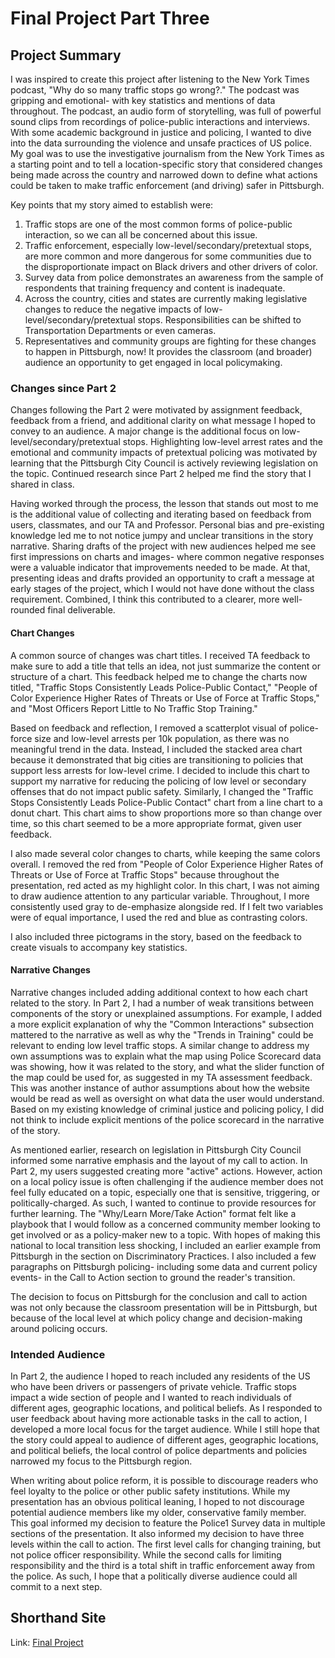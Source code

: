 # Final Project Part Three 

## Project Summary

I was inspired to create this project after listening to the New York Times podcast, "Why do so many traffic stops go wrong?." The podcast was gripping and emotional- with key statistics and mentions of data throughout. The podcast, an audio form of storytelling, was full of powerful sound clips from recordings of police-public interactions and interviews. With some academic background in justice and policing, I wanted to dive into the data surrounding the violence and unsafe practices of US police. My goal was to use the investigative journalism from the New York Times as a starting point and to tell a location-specific story that considered changes being made across the country and narrowed down to define what actions could be taken to make traffic enforcement (and driving) safer in Pittsburgh. 

Key points that my story aimed to establish were:  
1. Traffic stops are one of the most common forms of police-public interaction, so we can all be concerned about this issue. 
2. Traffic enforcement, especially low-level/secondary/pretextual stops, are more common and more dangerous for some communities due to the disproportionate impact on Black drivers and other drivers of color. 
3. Survey data from police demonstrates an awareness from the sample of respondents that training frequency and content is inadequate. 
4. Across the country, cities and states are currently making legislative changes to reduce the negative impacts of low-level/secondary/pretextual stops. Responsibilities can be shifted to Transportation Departments or even cameras.  
5. Representatives and community groups are fighting for these changes to happen in Pittsburgh, now! It provides the classroom (and broader) audience an opportunity to get engaged in local policymaking. 

### Changes since Part 2

Changes following the Part 2 were motivated by assignment feedback, feedback from a friend, and additional clarity on what message I hoped to convey to an audience. A major change is the additional focus on low-level/secondary/pretextual stops. Highlighting low-level arrest rates and the emotional and community impacts of pretextual policing was motivated by learning that the Pittsburgh City Council is actively reviewing legislation on the topic. Continued research since Part 2 helped me find the story that I shared in class. 

Having worked through the process, the lesson that stands out most to me is the additional value of collecting and iterating based on feedback from users, classmates, and our TA and Professor. Personal bias and pre-existing knowledge led me to not notice jumpy and unclear transitions in the story narrative. Sharing drafts of the project with new audiences helped me see first impressions on charts and images- where common negative responses were a valuable indicator that improvements needed to be made. At that, presenting ideas and drafts provided an opportunity to craft a message at early stages of the project, which I would not have done without the class requirement. Combined, I think this contributed to a clearer, more well-rounded final deliverable. 

#### Chart Changes 

A common source of changes was chart titles. I received TA feedback to make sure to add a title that tells an idea, not just summarize the content or structure of a chart. This feedback helped me to change the charts now titled, "Traffic Stops Consistently Leads Police-Public Contact," "People of Color Experience Higher Rates of Threats or Use of Force at Traffic Stops," and "Most Officers Report Little to No Traffic Stop Training." 

Based on feedback and reflection, I removed a scatterplot visual of police-force size and low-level arrests per 10k population, as there was no meaningful trend in the data. Instead, I included the stacked area chart because it demonstrated that big cities are transitioning to policies that support less arrests for low-level crime. I decided to include this chart to support my narrative for reducing the policing of low level or secondary offenses that do not impact public safety. Similarly, I changed the "Traffic Stops Consistently Leads Police-Public Contact" chart from a line chart to a donut chart. This chart aims to show proportions more so than change over time, so this chart seemed to be a more appropriate format, given user feedback. 

I also made several color changes to charts, while keeping the same colors overall. I removed the red from "People of Color Experience Higher Rates of Threats or Use of Force at Traffic Stops" because throughout the presentation, red acted as my highlight color. In this chart, I was not aiming to draw audience attention to any particular variable. Throughout, I more consistently used gray to de-emphasize alongside red. If I felt two variables were of equal importance, I used the red and blue as contrasting colors. 

I also included three pictograms in the story, based on the feedback to create visuals to accompany key statistics. 

#### Narrative Changes 

Narrative changes included adding additional context to how each chart related to the story. In Part 2, I had a number of weak transitions between components of the story or unexplained assumptions. For example, I added a more explicit explanation of why the "Common Interactions" subsection mattered to the narrative as well as why the "Trends in Training" could be relevant to ending low level traffic stops. A similar change to address my own assumptions was to explain what the map using Police Scorecard data was showing, how it was related to the story, and what the slider function of the map could be used for, as suggested in my TA assessment feedback. This was another instance of author assumptions about how the website would be read as well as oversight on what data the user would understand. Based on my existing knowledge of criminal justice and policing policy, I did not think to include explicit mentions of the police scorecard in the narrative of the story. 

As mentioned earlier, research on legislation in Pittsburgh City Council informed some narrative emphasis and the layout of my call to action. In Part 2, my users suggested creating more "active" actions. However, action on a local policy issue is often challenging if the audience member does not feel fully educated on a topic, especially one that is sensitive, triggering, or politically-charged. As such, I wanted to continue to provide resources for further learning. The "Why/Learn More/Take Action" format felt like a playbook that I would follow as a concerned community member looking to get involved or as a policy-maker new to a topic. With hopes of making this national to local transition less shocking, I included an earlier example from Pittsburgh in the section on Discriminatory Practices. I also included a few paragraphs on Pittsburgh policing- including some data and current policy events- in the Call to Action section to ground the reader's transition. 

The decision to focus on Pittsburgh for the conclusion and call to action was not only because the classroom presentation will be in Pittsburgh, but because of the local level at which policy change and decision-making around policing occurs. 

### Intended Audience 

In Part 2, the audience I hoped to reach included any residents of the US who have been drivers or passengers of private vehicle. Traffic stops impact a wide section of people and I wanted to reach individuals of different ages, geographic locations, and political beliefs. As I responded to user feedback about having more actionable tasks in the call to action, I developed a more local focus for the target audience. While I still hope that the story could appeal to audience of different ages, geographic locations, and political beliefs, the local control of police departments and policies narrowed my focus to the Pittsburgh region. 

When writing about police reform, it is possible to discourage readers who feel loyalty to the police or other public safety institutions. While my presentation has an obvious political leaning, I hoped to not discourage potential audience members like my older, conservative family member. This goal informed my decision to feature the Police1 Survey data in multiple sections of the presentation. It also informed my decision to have three levels within the call to action. The first level calls for changing training, but not police officer responsibility. While the second calls for limiting responsibility and the third is a total shift in traffic enforcement away from the police. As such, I hope that a politically diverse audience could all commit to a next step.  

## Shorthand Site

Link:
[Final Project](https://carnegiemellon.shorthandstories.com/an-end-to-low-level-traffic-stops/index.html#group-section-Trends-in-Training-dKnz1QbrYI)


<script src="https://carnegiemellon.shorthandstories.com/an-end-to-low-level-traffic-stops/embed.js"></script>
